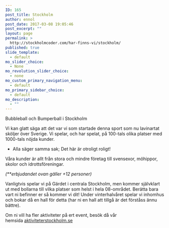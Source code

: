 ```yaml
---
ID: 165
post_title: Stockholm
author: ennol
post_date: 2017-03-08 19:05:46
post_excerpt: ""
layout: page
permalink: >
  http://stockholmcoder.com/har-finns-vi/stockholm/
published: true
slide_template:
  - default
mo_slider_choice:
  - None
mo_revolution_slider_choice:
  - none
mo_custom_primary_navigation_menu:
  - default
mo_primary_sidebar_choice:
  - default
mo_description:
  - ""
---
```

<div id="block_container_88053719" class="block_container h24_block_heading">
<div id="block_88053719">
<div class="big_heading_block">
<div id="block_88053719_text_content" class="">Bubbleball och Bumperball i Stockholm</div>
</div>
</div>
</div>
<div id="block_container_89195420" class="block_container presentation_image_block">
<div id="block_89195420">
<div class="h24_normal_text">
<div class="h24_image_block_align h24_image_block_align_left "><a class="h24-js-iv" title="" href="http://dst15js82dk7j.cloudfront.net/183390/49434591-HV9Kq.jpg"><img id="block_img_89195420" class="presentation_image_block_image" title="" src="http://dst15js82dk7j.cloudfront.net/183390/49434590-2lzLk.jpg" alt="" /></a></div>
</div>
</div>
</div>
<div id="block_container_89195419" class="block_container standard_text_block text_block">
<div id="block_89195419">
<div id="block_89195419_text_content" class="text_content">

Vi kan glatt säga att det var vi som startade denna sport som nu lavinartat sköljer över Sverige. Vi spelar, och har spelat, på 100-tals olika platser med 1000-tals nöjda kunder.
- Alla säger samma sak; Det här är otroligt roligt!

Våra kunder är allt från stora och mindre företag till svensexor, möhippor, skolor och idrottsföreningar.

<em>(**erbjudandet ovan gäller +12 personer)</em>

Vanligtvis spelar vi på Gärdet i centrala Stockholm, men kommer självklart ut med bollarna till vilka platser som helst i hela 08-området. Berätta bara vart ni befinner er så kommer vi dit! Under vinterhalvåret spelar vi inhomhus och bokar då en hall för detta (har ni en hall att tillgå är det förståss ännu bättre).

Om ni vill ha fler aktiviteter på ert event, besök då vår hemsida <a href="http://www.aktiviteterstockholm.se/" target="_blank">aktiviteterstockholm.se</a>

</div>
</div>
</div>